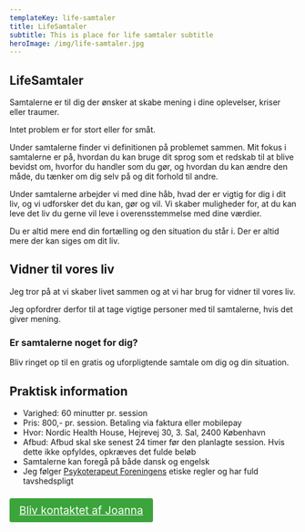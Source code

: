 ```yaml
---
templateKey: life-samtaler
title: LifeSamtaler
subtitle: This is place for life samtaler subtitle
heroImage: /img/life-samtaler.jpg
---
```

## LifeSamtaler

Samtalerne er til dig der ønsker at skabe mening i dine oplevelser, kriser eller traumer. 

Intet problem er for stort eller for småt. 

Under samtalerne finder vi definitionen på problemet sammen. Mit fokus i samtalerne er på, hvordan du kan bruge dit sprog som et redskab til at blive bevidst om, hvorfor du handler som du gør, og hvordan du kan ændre den måde, du tænker om dig selv på og dit forhold til andre.

Under samtalerne arbejder vi med dine håb, hvad der er vigtig for dig i dit liv, og vi udforsker det du kan, gør og vil. Vi skaber muligheder for, at du kan leve det liv du gerne vil leve i overensstemmelse med dine værdier.

Du er altid mere end din fortælling og den situation du står i. Der er altid mere der kan siges om dit liv.

## Vidner til vores liv

Jeg tror på at vi skaber livet sammen og at vi har brug for vidner til vores liv. 

Jeg opfordrer derfor til at tage vigtige personer med til samtalerne, hvis det giver mening.  

### Er samtalerne noget for dig?

Bliv ringet op til en gratis og uforpligtende samtale om dig og din situation.

## Praktisk information

* Varighed: 60 minutter pr. session
* Pris: 800,- pr. session. Betaling via faktura eller mobilepay
* Hvor: Nordic Health House, Hejrevej 30, 3. Sal, 2400 København
* Afbud: Afbud skal ske senest 24 timer før den planlagte session. Hvis dette ikke opfyldes, opkræves det fulde beløb
* Samtalerne kan foregå på både dansk og engelsk
* Jeg følger [Psykoterapeut Foreningens](https://psykoterapeutforeningen.dk/regler-og-vedtaegter/) etiske regler og har fuld tavshedspligt



<!---

**Asia, please don't remove text below. It's button to contact page. Later i will move this code to the proper place. Paweł.**

\-->

<style>

a.contactButton {

background-color: #3ba43b;

color: white !important;

padding: 8px 16px;

margin-top: 8px;

border: 1px solid  #3ba43b;

display: inline-block;

border-radius: 3px;

font-size: 1.2rem;

transition: all .3s ease-in-out;

}

a.contactButton:hover {

background-color: white;

color:  #3ba43b !important;

border: 1px solid  #3ba43b;

}

</style>

<a href="/contact" class="contactButton">Bliv kontaktet af Joanna</a>
